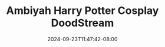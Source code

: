 --- 
title: "Ambiyah Harry Potter Cosplay  DoodStream"
description: "streaming   Ambiyah Harry Potter Cosplay  DoodStream dood durasi panjang baru"
date: 2024-09-23T11:47:42-08:00
file_code: "vxlqx59we89n"
draft: false
cover: "g4s0hnvc8pnuzvg4.jpg"
tags: ["Ambiyah", "Harry", "Potter", "Cosplay", "DoodStream", "bokep-indo", "bokep-viral", "bokep-ig"]
length: 669
fld_id: "1483132"
foldername: "Ambiyah update"
categories: ["Ambiyah update"]
views: 0
---